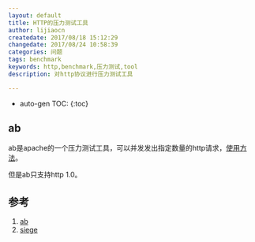```yaml
---
layout: default
title: HTTP的压力测试工具
author: lijiaocn
createdate: 2017/08/18 15:12:29
changedate: 2017/08/24 10:58:39
categories: 问题
tags: benchmark
keywords: http,benchmark,压力测试,tool
description: 对http协议进行压力测试工具

---
```


* auto-gen TOC:
{:toc}

## ab 

ab是apache的一个压力测试工具，可以并发发出指定数量的http请求，[使用方法][1]。

但是ab只支持http 1.0。

## 参考

1. [ab][1]
2. [siege][2]

[1]: https://httpd.apache.org/docs/2.4/programs/ab.html  "ab" 
[2]: https://www.joedog.org/siege-home/  "siege" 
